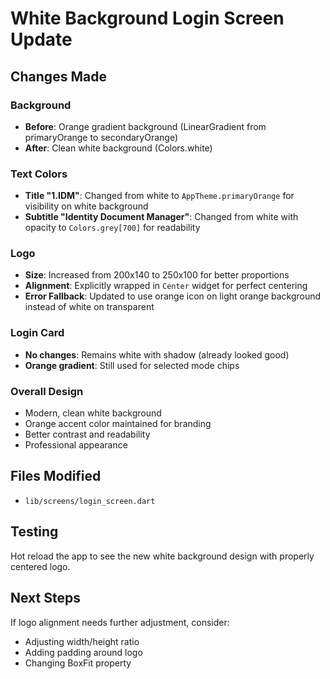 # White Background Login Screen Update

## Changes Made

### Background
- **Before**: Orange gradient background (LinearGradient from primaryOrange to secondaryOrange)
- **After**: Clean white background (Colors.white)

### Text Colors
- **Title "1.IDM"**: Changed from white to `AppTheme.primaryOrange` for visibility on white background
- **Subtitle "Identity Document Manager"**: Changed from white with opacity to `Colors.grey[700]` for readability

### Logo
- **Size**: Increased from 200x140 to 250x100 for better proportions
- **Alignment**: Explicitly wrapped in `Center` widget for perfect centering
- **Error Fallback**: Updated to use orange icon on light orange background instead of white on transparent

### Login Card
- **No changes**: Remains white with shadow (already looked good)
- **Orange gradient**: Still used for selected mode chips

### Overall Design
- Modern, clean white background
- Orange accent color maintained for branding
- Better contrast and readability
- Professional appearance

## Files Modified
- `lib/screens/login_screen.dart`

## Testing
Hot reload the app to see the new white background design with properly centered logo.

## Next Steps
If logo alignment needs further adjustment, consider:
- Adjusting width/height ratio
- Adding padding around logo
- Changing BoxFit property
